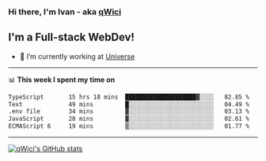 ### Hi there, I'm Ivan - aka [qWici][website]

## I'm a Full-stack WebDev!
- 🔭 I’m currently working at [Universe][universe]

---

📊 **This week I spent my time on**
<!--START_SECTION:waka-->

```txt
TypeScript       15 hrs 18 mins  ████████████████████▓░░░░   82.85 %
Text             49 mins         █░░░░░░░░░░░░░░░░░░░░░░░░   04.49 %
.env file        34 mins         ▓░░░░░░░░░░░░░░░░░░░░░░░░   03.13 %
JavaScript       28 mins         ▓░░░░░░░░░░░░░░░░░░░░░░░░   02.61 %
ECMAScript 6     19 mins         ▒░░░░░░░░░░░░░░░░░░░░░░░░   01.77 %
```

<!--END_SECTION:waka-->

---

[![qWici's GitHub stats](https://github-readme-stats.vercel.app/api?username=qWici)](https://github.com/qWici/github-readme-stats)

[website]: https://devkucher.com
[twitter]: https://twitter.com/KucherDev
[linkedin]: https://www.linkedin.com/in/ivankucher
[universe]: https://universeapps.limited
